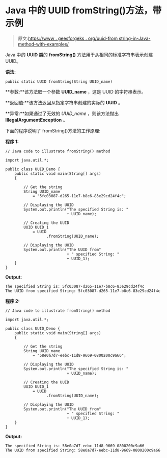 # Java 中的 UUID fromString()方法，带示例

> 原文:[https://www . geesforgeks . org/uuid-from string-in-Java-method-with-examples/](https://www.geeksforgeeks.org/uuid-fromstring-method-in-java-with-examples/)

Java 中的 **UUID 类**的 **fromString()** 方法用于从相同的标准字符串表示创建 UUID。

**语法:**

```
public static UUID fromString(String UUID_name)
```

**参数:**该方法取一个参数 **UUID_name** ，这是 UUID 的字符串表示。

**返回值:**该方法返回从指定字符串创建的实际的 **UUID** 。

**异常:**如果通过了无效的 *UUID_name* ，则该方法抛出 **IllegalArgumentException** 。

下面的程序说明了 fromString()方法的工作原理:

**程序 1:**

```
// Java code to illustrate fromString() method

import java.util.*;

public class UUID_Demo {
    public static void main(String[] args)
    {

        // Get the string
        String UUID_name
            = "5fc03087-d265-11e7-b8c6-83e29cd24f4c";

        // Displaying the UUID
        System.out.println("The specified String is: "
                           + UUID_name);

        // Creating the UUID
        UUID UUID_1
            = UUID
                  .fromString(UUID_name);

        // Displaying the UUID
        System.out.println("The UUID from"
                           + " specified String: "
                           + UUID_1);
    }
}
```

**Output:**

```
The specified String is: 5fc03087-d265-11e7-b8c6-83e29cd24f4c
The UUID from specified String: 5fc03087-d265-11e7-b8c6-83e29cd24f4c

```

**程序 2:**

```
// Java code to illustrate fromString() method

import java.util.*;

public class UUID_Demo {
    public static void main(String[] args)
    {

        // Get the string
        String UUID_name
            = "58e0a7d7-eebc-11d8-9669-0800200c9a66";

        // Displaying the UUID
        System.out.println("The specified String is: "
                           + UUID_name);

        // Creating the UUID
        UUID UUID_1
            = UUID
                  .fromString(UUID_name);

        // Displaying the UUID
        System.out.println("The UUID from"
                           + " specified String: "
                           + UUID_1);
    }
}
```

**Output:**

```
The specified String is: 58e0a7d7-eebc-11d8-9669-0800200c9a66
The UUID from specified String: 58e0a7d7-eebc-11d8-9669-0800200c9a66

```